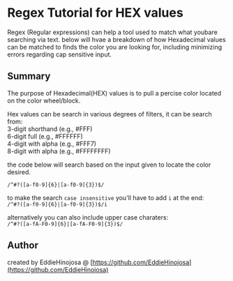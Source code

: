 # Regex Tutorial for HEX values

Regex (Regular expressions) can help a tool used to match what youbare searching via text.
below will hvae a breakdown of how Hexadecimal values can be matched to finds the color you are looking for, including minimizing errors regarding cap sensitive input.

## Summary

<p>The purpose of Hexadecimal(HEX) values is to pull a percise color located on the color wheel/block.
<p>Hex values can be search in various degrees of filters, it can be search from: <br>
3-digit shorthand (e.g., #FFF) <br>
6-digit full (e.g., #FFFFFF) <br>
4-digit with alpha (e.g., #FFF7) <br>
8-digit with alpha (e.g., #FFFFFFFF) <br>
</p>


<p>the code below will search based on the input given to locate the color desired.</p>

`/^#?([a-f0-9]{6}|[a-f0-9]{3})$/`

to make the search `case insensitive` you'll have to add `i` at the end: <br>
`/^#?([a-f0-9]{6}|[a-f0-9]{3})$/i`

alternatively you can also include upper case charaters: <br>
`/^#?([a-fA-F0-9]{6}|[a-fA-F0-9]{3})$/`


## Author

created by EddieHinojosa @ [https://github.com/EddieHinojosa](https://github.com/EddieHinojosa)
